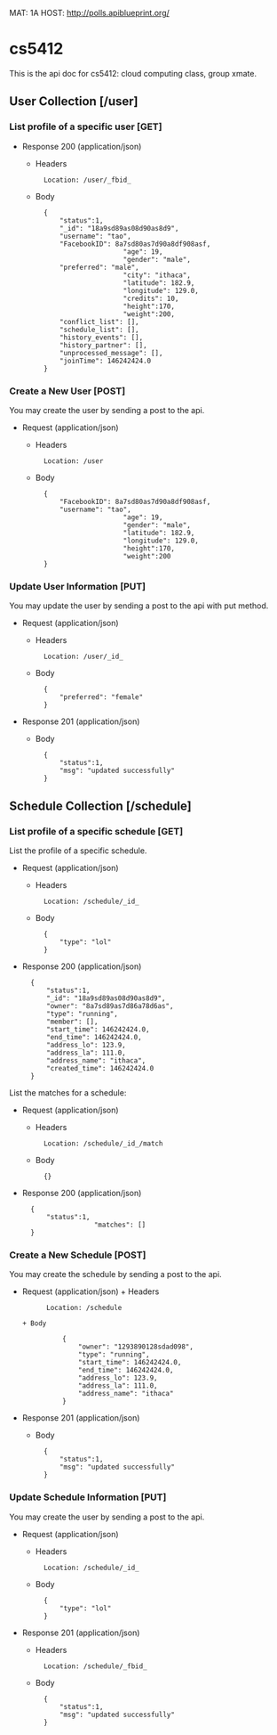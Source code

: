 MAT: 1A
HOST: http://polls.apiblueprint.org/

# cs5412

This is the api doc for cs5412: cloud computing class, group xmate.

## User Collection [/user]

### List profile of a specific user [GET]

+ Response 200 (application/json)
    + Headers
    
            Location: /user/_fbid_
    + Body
        
            {
                "status":1,
                "_id": "18a9sd89as08d90as8d9",
                "username": "tao",
                "FacebookID": 8a7sd80as7d90a8df908asf,
								"age": 19,
								"gender": "male",
                "preferred": "male",
								"city": "ithaca",
								"latitude": 182.9,
								"longitude": 129.0,
								"credits": 10,
								"height":170,
								"weight":200,
                "conflict_list": [],
                "schedule_list": [],
                "history_events": [],
                "history_partner": [],
                "unprocessed_message": [],
                "joinTime": 146242424.0
            }


### Create a New User [POST]

You may create the user by sending a post to the api.

+ Request (application/json)

    + Headers

            Location: /user

    + Body

            {
                "FacebookID": 8a7sd80as7d90a8df908asf,
                "username": "tao",
								"age": 19,
								"gender": "male",
								"latitude": 182.9,
								"longitude": 129.0,
								"height":170,
								"weight":200
            }


### Update User Information [PUT]

You may update the user by sending a post to the api with put method.

+ Request (application/json)

    + Headers

            Location: /user/_id_
            
    + Body
    
            {
                "preferred": "female"
            }

+ Response 201 (application/json)

    + Body

            {
                "status":1,
                "msg": "updated successfully"
            }


## Schedule Collection [/schedule]


### List profile of a specific schedule [GET]

List the profile of a specific schedule.

+ Request (application/json)
    + Headers

            Location: /schedule/_id_
            
    + Body
    
            {
                "type": "lol"
            }

+ Response 200 (application/json)
        
        {
            "status":1,
            "_id": "18a9sd89as08d90as8d9",
            "owner": "8a7sd89as7d86a78d6as",
            "type": "running",
            "member": [],
            "start_time": 146242424.0,
            "end_time": 146242424.0,
            "address_lo": 123.9,
            "address_la": 111.0,
            "address_name": "ithaca",
            "created_time": 146242424.0
        }

List the matches for a schedule:

+ Request (application/json)
    + Headers

            Location: /schedule/_id_/match
            
    + Body
    
            {}

+ Response 200 (application/json)
        
        {
            "status":1,
						"matches": []
        }



### Create a New Schedule [POST]

You may create the schedule by sending a post to the api.

+ Request (application/json)
		+ Headers

            Location: /schedule

	  + Body

        		{
        		    "owner": "1293890128sdad098",
        		    "type": "running",
        		    "start_time": 146242424.0,
        		    "end_time": 146242424.0,
        		    "address_lo": 123.9,
        		    "address_la": 111.0,
        		    "address_name": "ithaca"
        		}

+ Response 201 (application/json)
 
    + Body

            {
                "status":1,
                "msg": "updated successfully"
            }

### Update Schedule Information [PUT]

You may create the user by sending a post to the api.

+ Request (application/json)
    + Headers

            Location: /schedule/_id_
            
    + Body
    
            {
                "type": "lol"
            }

+ Response 201 (application/json)

    + Headers

            Location: /schedule/_fbid_

    + Body

            {
                "status":1,
                "msg": "updated successfully"
            }

